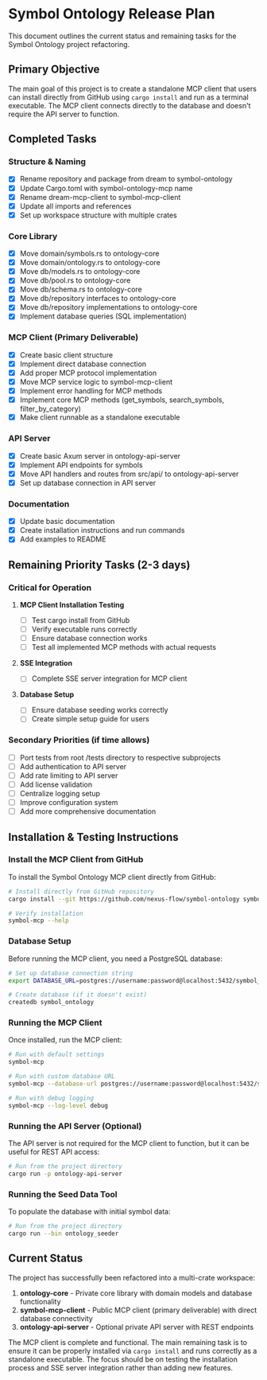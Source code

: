 # Symbol Ontology Release Plan

This document outlines the current status and remaining tasks for the Symbol Ontology project refactoring.

## Primary Objective

The main goal of this project is to create a standalone MCP client that users can install directly from GitHub using `cargo install` and run as a terminal executable. The MCP client connects directly to the database and doesn't require the API server to function.

## Completed Tasks

### Structure & Naming

- [x] Rename repository and package from dream to symbol-ontology
- [x] Update Cargo.toml with symbol-ontology-mcp name
- [x] Rename dream-mcp-client to symbol-mcp-client
- [x] Update all imports and references
- [x] Set up workspace structure with multiple crates

### Core Library

- [x] Move domain/symbols.rs to ontology-core
- [x] Move domain/ontology.rs to ontology-core
- [x] Move db/models.rs to ontology-core
- [x] Move db/pool.rs to ontology-core
- [x] Move db/schema.rs to ontology-core
- [x] Move db/repository interfaces to ontology-core
- [x] Move db/repository implementations to ontology-core
- [x] Implement database queries (SQL implementation)

### MCP Client (Primary Deliverable)

- [x] Create basic client structure
- [x] Implement direct database connection
- [x] Add proper MCP protocol implementation
- [x] Move MCP service logic to symbol-mcp-client
- [x] Implement error handling for MCP methods
- [x] Implement core MCP methods (get_symbols, search_symbols, filter_by_category)
- [x] Make client runnable as a standalone executable

### API Server

- [x] Create basic Axum server in ontology-api-server
- [x] Implement API endpoints for symbols
- [x] Move API handlers and routes from src/api/ to ontology-api-server
- [x] Set up database connection in API server

### Documentation

- [x] Update basic documentation
- [x] Create installation instructions and run commands
- [x] Add examples to README

## Remaining Priority Tasks (2-3 days)

### Critical for Operation

1. **MCP Client Installation Testing**

   - [ ] Test cargo install from GitHub
   - [ ] Verify executable runs correctly
   - [ ] Ensure database connection works
   - [ ] Test all implemented MCP methods with actual requests

2. **SSE Integration**

   - [ ] Complete SSE server integration for MCP client

3. **Database Setup**

   - [ ] Ensure database seeding works correctly
   - [ ] Create simple setup guide for users

### Secondary Priorities (if time allows)

- [ ] Port tests from root /tests directory to respective subprojects
- [ ] Add authentication to API server
- [ ] Add rate limiting to API server
- [ ] Add license validation
- [ ] Centralize logging setup
- [ ] Improve configuration system
- [ ] Add more comprehensive documentation

## Installation & Testing Instructions

### Install the MCP Client from GitHub

To install the Symbol Ontology MCP client directly from GitHub:

```bash
# Install directly from GitHub repository
cargo install --git https://github.com/nexus-flow/symbol-ontology symbol-mcp-client

# Verify installation
symbol-mcp --help
```

### Database Setup

Before running the MCP client, you need a PostgreSQL database:

```bash
# Set up database connection string
export DATABASE_URL=postgres://username:password@localhost:5432/symbol_ontology

# Create database (if it doesn't exist)
createdb symbol_ontology
```

### Running the MCP Client

Once installed, run the MCP client:

```bash
# Run with default settings
symbol-mcp

# Run with custom database URL
symbol-mcp --database-url postgres://username:password@localhost:5432/symbol_ontology

# Run with debug logging
symbol-mcp --log-level debug
```

### Running the API Server (Optional)

The API server is not required for the MCP client to function, but it can be useful for REST API access:

```bash
# Run from the project directory
cargo run -p ontology-api-server
```

### Running the Seed Data Tool

To populate the database with initial symbol data:

```bash
# Run from the project directory
cargo run --bin ontology_seeder
```

## Current Status

The project has successfully been refactored into a multi-crate workspace:

1. **ontology-core** - Private core library with domain models and database functionality
2. **symbol-mcp-client** - Public MCP client (primary deliverable) with direct database connectivity
3. **ontology-api-server** - Optional private API server with REST endpoints

The MCP client is complete and functional. The main remaining task is to ensure it can be properly installed via `cargo install` and runs correctly as a standalone executable. The focus should be on testing the installation process and SSE server integration rather than adding new features.

